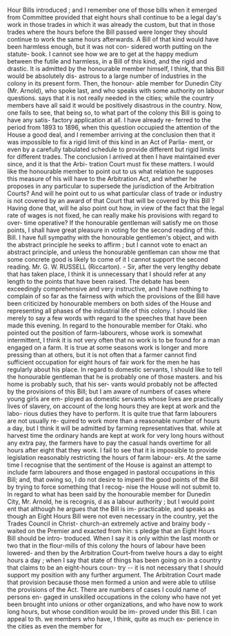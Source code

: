 Hour Bills introduced ; and I remember one of those bills when it emerged from Committee provided that eight hours shall continue to be a legal day's work in those trades in which it was already the custom, but that in those trades where the hours before the Bill passed were longer they should continue to work the same hours afterwards. A Bill of that kind would have been harmless enough, but it was not con- sidered worth putting on the statute- book. I cannot see how we are to get at the happy medium between the futile and harmless, in a Bill of this kind, and the rigid and drastic. It is admitted by the honourable member himself, I think, that this Bill would be absolutely dis- astrous to a large number of industries in the colony in its present form. Then, the honour- able member for Dunedin City (Mr. Arnold), who spoke last, and who speaks with some authority on labour questions. says that it is not really needed in the cities; while the country members have all said it would be positively disastrous in the country. Now, one fails to see, that being so, to what part of the colony this Bill is going to have any satis- factory application at all. I have already re- ferred to the period from 1893 to 1896, when this question occupied the attention of the House a good deal, and I remember arriving at the conclusion then that it was impossible to fix a rigid limit of this kind in an Act of Parlia- ment, or even by a carefully tabulated schedule to provide different but rigid limits for different trades. The conclusion I arrived at then I have maintained ever since, and it is that the Arbi- tration Court must fix these matters. I would like the honourable member to point out to us what relation he supposes this measure of his will have to the Arbitration Act, and whether he proposes in any particular to supersede the jurisdiction of the Arbitration Courts? And will he point out to us what particular class of trade or industry is not covered by an award of that Court that will be covered by this Bill ? Having done that, will he also point out how, in view of the fact that the legal rate of wages is not fixed, he can really make his provisions with regard to over- time operative? If the honourable gentleman will satisfy me on those points, I shall have great pleasure in voting for the second reading of this. Bill. I have full sympathy with the honourable gentlemen's object, and with the abstract principle he seeks to affirm ; but I cannot vote to enact an abstract principle, and unless the honourable gentleman can show me that some concrete good is likely to come of it I cannot support the second reading. Mr. G. W. RUSSELL (Riccarton). - Sir, after the very lengthy debate that has taken place, I think it is unnecessary that I should refer at any length to the points that have been raised. The debate has been exceedingly comprehensive and very instructive, and I have nothing to complain of so far as the fairness with which the provisions of the Bill have been criticized by honourable members on both sides of the House and representing all phases of the industrial life of this colony. I should like merely to say a few words with regard to the speeches that have been made this evening. In regard to the honourable member for Otaki. who pointed out the position of farm-labourers, whose work is somewhat intermittent, I think it is not very often that no work is to be found for a man engaged on a farm. It is true at some seasons work is longer and more pressing than at others, but it is not often that a farmer cannot find sufficient occupation for eight hours of fair work for the men he has regularly about his place. In regard to domestic servants, I should like to tell the honourable gentleman that he is probably one of those masters. and his home is probably such, that his ser- vants would probably not be affected by the provisions of this Bill; but I am aware of numbers of cases where young girls are em- ployed as domestic servants whose lives are practically lives of slavery, on account of the long hours they are kept at work and the labo- rious duties they have to perform. It is quite true that farm labourers are not usually re- quired to work more than a reasonable number of hours a day, but I think it will be admitted by farming representatives that. while at harvest time the ordinary hands are kept at work for very long hours without any extra pay, the farmers have to pay the casual hands overtime for all hours after eight that they work. I fail to see that it is impossible to provide legislation reasonably restricting the hours of farm labour- ers. At the same time I recognise that the sentiment of the House is against an attempt to include farm labourers and those engaged in pastoral occupations in this Bill; and, that owing so, I do not desire to imperil the good points of the Bill by trying to force something that I recog- nise the House will not submit to. In regard to what has been said by the honourable member for Dunedin City, Mr. Arnold, he is recognis, d as a labour authority ; but I would point ent that although he argues that the Bill is im- practicable, and speaks as though an Eight Hours Bill were not even necessary in the country, yet the Trades Council in Christ- church-an extremely active and brainy body - waited on the Premier and exacted from hin: s pledge that an Eight Hours Bill should be intro- troduced. When I say it is only within the last month or two that in the flour-mills of this colony the hours of labour have been lowered- and then by the Arbitration Court-from twelve hours a day to eight hours a day ; when I say that state of things has been going on in a country that claims to be an eight-hours coun- try -- it is not necessary that I should support my position with any further argument. The Arbitration Court made that provision because those men formed a union and were able to utilise the provisions of the Act. There are numbers of cases I could name of persons en- gaged in unskilled occupations in the colony who have not yet been brought into unions or other organizations, and who have now to work long hours, but whose condition would be im- proved under this Bill. I can appeal to th. we members who have, I think, quite as much ex- perience in the cities as even the member for 